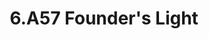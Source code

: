 ---
title: "6.A57 Founder's Light"
rating: "★★★★★"
units: "6"
number: "6.A57"
course-name: "Founder's Light"
semester: "Freshman Fall - 2013"
---